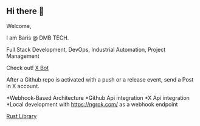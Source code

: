 ## Hi there 👋

Welcome,

I am Baris @ DMB TECH.

Full Stack Development, DevOps, Industrial Automation, Project Management

Check out! [X Bot](https://github.com/dmbtechdev/x-bot)

After a Github repo is activated with a push or a release event, send a Post in X account.

*Webhook-Based Architecture
*Github Api integration
*X Api integration
*Local development with https://ngrok.com/ as a webhook endpoint

[Rust Library](https://github.com/dmbtechdev/Rust_Library)

<!--  
**dmbtechdev/dmbtechdev** is a ✨ _special_ ✨ repository because its `README.md` (this file) appears on your GitHub profile.

Here are some ideas to get you started:

- 🔭 I’m currently working on ...
- 🌱 I’m currently learning ...
- 👯 I’m looking to collaborate on ...
- 🤔 I’m looking for help with ...
- 💬 Ask me about ...
- 📫 How to reach me: ...
- 😄 Pronouns: ...
- ⚡ Fun fact: ...
-->
